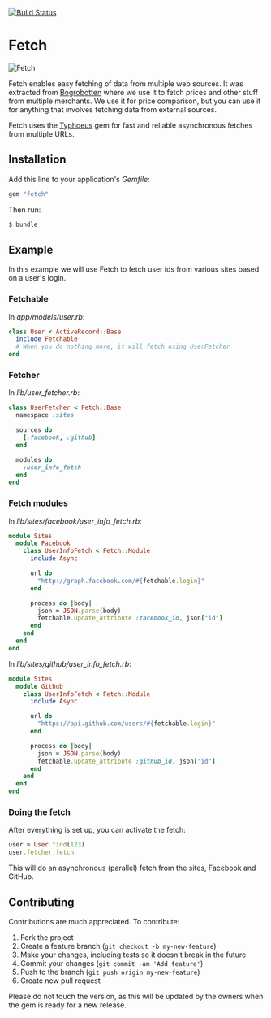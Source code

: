 [![Build Status](https://secure.travis-ci.org/bogrobotten/fetch.png)](http://travis-ci.org/bogrobotten/fetch)

# Fetch

![Fetch](http://i.imgur.com/B8TXlri.png)

Fetch enables easy fetching of data from multiple web sources.
It was extracted from [Bogrobotten](http://www.bogrobotten.dk) where we use it
to fetch prices and other stuff from multiple merchants.
We use it for price comparison, but you can use it for anything that involves
fetching data from external sources.

Fetch uses the [Typhoeus](https://github.com/typhoeus/typhoeus) gem for fast
and reliable asynchronous fetches from multiple URLs.

## Installation

Add this line to your application's *Gemfile*:

```ruby
gem "fetch"
```

Then run:

```bash
$ bundle
```

## Example

In this example we will use Fetch to fetch user ids from various sites based
on a user's login.

### Fetchable

In *app/models/user.rb*:

```ruby
class User < ActiveRecord::Base
  include Fetchable
  # When you do nothing more, it will fetch using UserFetcher
end
```

### Fetcher

In *lib/user_fetcher.rb*:

```ruby
class UserFetcher < Fetch::Base
  namespace :sites

  sources do
    [:facebook, :github]
  end

  modules do
    :user_info_fetch
  end
end
```

### Fetch modules

In *lib/sites/facebook/user_info_fetch.rb*:

```ruby
module Sites
  module Facebook
    class UserInfoFetch < Fetch::Module
      include Async

      url do
        "http://graph.facebook.com/#{fetchable.login}"
      end

      process do |body|
        json = JSON.parse(body)
        fetchable.update_attribute :facebook_id, json["id"]
      end
    end
  end
end
```

In *lib/sites/github/user_info_fetch.rb*:

```ruby
module Sites
  module Github
    class UserInfoFetch < Fetch::Module
      include Async

      url do
        "https://api.github.com/users/#{fetchable.login}"
      end

      process do |body|
        json = JSON.parse(body)
        fetchable.update_attribute :github_id, json["id"]
      end
    end
  end
end
```

### Doing the fetch

After everything is set up, you can activate the fetch:

```ruby
user = User.find(123)
user.fetcher.fetch
```

This will do an asynchronous (parallel) fetch from the sites, Facebook and GitHub.

## Contributing

Contributions are much appreciated. To contribute:

1. Fork the project
2. Create a feature branch (`git checkout -b my-new-feature`)
3. Make your changes, including tests so it doesn't break in the future
4. Commit your changes (`git commit -am 'Add feature'`)
5. Push to the branch (`git push origin my-new-feature`)
6. Create new pull request

Please do not touch the version, as this will be updated by the owners when the gem is ready for a new release.